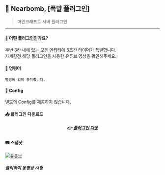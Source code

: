 



## 📒 Nearbomb, [폭발 플러그인]
> 마인크래프트 서버 플러그인

---

#### 📖 어떤 플러그인인가요?
주변 3칸 내에 있는 모든 엔티티에 3초간 타이머가 폭발합니다.
<br>
자세한건 해당 플러그인을 사용한 유튜브 영상을 확인해주세요.

#### 📄 명령어
```
명령어 없이 동작합니다.
```

#### 📄 Config
별도의 Config를 제공하지 않습니다.

####  📥 플러그인 다운로드

<div align=center>

#####  👉 [플러그인 다운](https://github.com/OtterBK/Nearbomb/plugin)

</div>

#### 📷 스냅샷
[![유튜브](http://img.youtube.com/vi/AkBax9XJZBY/0.jpg)](https://youtu.be/AkBax9XJZBY)
##### 클릭하여 동영상 시청



